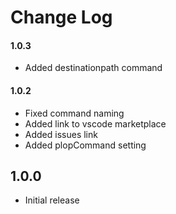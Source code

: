 # Change Log

#### 1.0.3
- Added destinationpath command

#### 1.0.2
- Fixed command naming
- Added link to vscode marketplace
- Added issues link
- Added plopCommand setting

## 1.0.0
- Initial release
